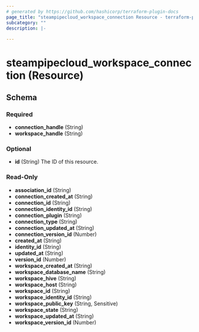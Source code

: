 ```yaml
---
# generated by https://github.com/hashicorp/terraform-plugin-docs
page_title: "steampipecloud_workspace_connection Resource - terraform-provider-steampipecloud"
subcategory: ""
description: |-
  
---
```


# steampipecloud_workspace_connection (Resource)





<!-- schema generated by tfplugindocs -->
## Schema

### Required

- **connection_handle** (String)
- **workspace_handle** (String)

### Optional

- **id** (String) The ID of this resource.

### Read-Only

- **association_id** (String)
- **connection_created_at** (String)
- **connection_id** (String)
- **connection_identity_id** (String)
- **connection_plugin** (String)
- **connection_type** (String)
- **connection_updated_at** (String)
- **connection_version_id** (Number)
- **created_at** (String)
- **identity_id** (String)
- **updated_at** (String)
- **version_id** (Number)
- **workspace_created_at** (String)
- **workspace_database_name** (String)
- **workspace_hive** (String)
- **workspace_host** (String)
- **workspace_id** (String)
- **workspace_identity_id** (String)
- **workspace_public_key** (String, Sensitive)
- **workspace_state** (String)
- **workspace_updated_at** (String)
- **workspace_version_id** (Number)


